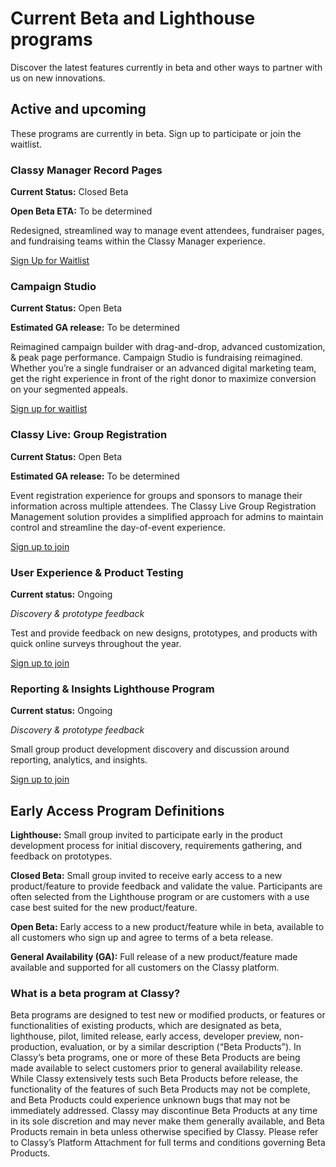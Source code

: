 # Current Beta and Lighthouse programs

Discover the latest features currently in beta and other ways to partner with us on new innovations.

## Active and upcoming

These programs are currently in beta. Sign up to participate or join the waitlist.

### Classy Manager Record Pages

**Current Status:** Closed Beta

**Open Beta ETA:** To be determined

Redesigned, streamlined way to manage event attendees, fundraiser pages, and fundraising teams within the Classy Manager experience.

[Sign Up for Waitlist](https://learn.classy.org/record-pages-beta.html)

### Campaign Studio

**Current Status:** Open Beta

**Estimated GA release:** To be determined

Reimagined campaign builder with drag-and-drop, advanced customization, & peak page performance. Campaign Studio is fundraising reimagined. Whether you’re a single fundraiser or an advanced digital marketing team, get the right experience in front of the right donor to maximize conversion on your segmented appeals.

[Sign up for waitlist](https://learn.classy.org/campaign-studio-early-access-sign-up.html?utm_source=early_access_hub&utm_medium=microsite&utm_campaign=lighthouse_beta_programs)

### Classy Live: Group Registration

**Current Status:** Open Beta

**Estimated GA release:** To be determined

Event registration experience for groups and sponsors to manage their information across multiple attendees. The Classy Live Group Registration Management solution provides a simplified approach for admins to maintain control and streamline the day-of-event experience.

[Sign up to join](https://learn.classy.org/classy-live-group-registration-beta-sign-up.html?utm_source=early_access_hub&utm_medium=microsite&utm_campaign=lighthouse_beta_programs)

### User Experience & Product Testing

**Current status:** Ongoing

_Discovery & prototype feedback_

Test and provide feedback on new designs, prototypes, and products with quick online surveys throughout the year.

[Sign up to join](https://t.maze.co/141715913?guerilla=true&utm_source=early_access_hub&utm_medium=microsite&utm_campaign=lighthouse_beta_programs)

### Reporting & Insights Lighthouse Program

**Current status:** Ongoing

_Discovery & prototype feedback_

Small group product development discovery and discussion around reporting, analytics, and insights.

[Sign up to join](https://learn.classy.org/lighthouse-reporting-analytics-research-program-sign-up.html?utm_source=early_access_hub&utm_medium=microsite&utm_campaign=lighthouse_beta_programs)

## Early Access Program Definitions

**Lighthouse:** Small group invited to participate early in the product development process for initial discovery, requirements gathering, and feedback on prototypes.

**Closed Beta:** Small group invited to receive early access to a new product/feature to provide feedback and validate the value. Participants are often selected from the Lighthouse program or are customers with a use case best suited for the new product/feature.

**Open Beta:** Early access to a new product/feature while in beta, available to all customers who sign up and agree to terms of a beta release.

**General Availability (GA):** Full release of a new product/feature made available and supported for all customers on the Classy platform.

### What is a beta program at Classy?

Beta programs are designed to test new or modified products, or features or functionalities of existing products, which are designated as beta, lighthouse, pilot, limited release, early access, developer preview, non-production, evaluation, or by a similar description (“Beta Products”). In Classy’s beta programs, one or more of these Beta Products are being made available to select customers prior to general availability release. While Classy extensively tests such Beta Products before release, the functionality of the features of such Beta Products may not be complete, and Beta Products could experience unknown bugs that may not be immediately addressed. Classy may discontinue Beta Products at any time in its sole discretion and may never make them generally available, and Beta Products remain in beta unless otherwise specified by Classy. Please refer to Classy’s Platform Attachment for full terms and conditions governing Beta Products.
